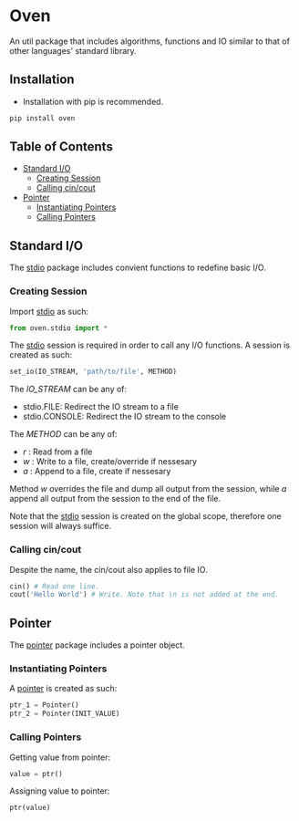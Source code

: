 # Oven
An util package that includes algorithms, functions and IO similar to that of other languages' standard library.

## Installation
* Installation with pip is recommended.
```sh
pip install oven
```

## Table of Contents

- [Standard I/O](#standard-io)
	- [Creating Session](#creating-session)
	- [Calling cin/cout](#calling-cincout)
- [Pointer](#pointer)
	- [Instantiating Pointers](#instantiating-pointers)
	- [Calling Pointers](#calling-pointers)

## Standard I/O
The [stdio](/stdio) package includes convient functions to redefine basic I/O.

### Creating Session
Import [stdio](/stdio) as such:
```python
from oven.stdio import *
```

The [stdio](/stdio) session is required in order to call any I/O functions. A session is created as such:
```python
set_io(IO_STREAM, 'path/to/file', METHOD)
```

The *IO_STREAM* can be any of:
* stdio.FILE: Redirect the IO stream to a file
* stdio.CONSOLE: Redirect the IO stream to the console

The *METHOD* can be any of:
* *r* : Read from a file
* *w* : Write to a file, create/override if nessesary
* *a* : Append to a file, create if nessesary

Method *w* overrides the file and dump all output from the session, while *a* append all output from the session to the end of the file.

Note that the [stdio]() session is created on the global scope, therefore one session will always suffice.

### Calling cin/cout
Despite the name, the cin/cout also applies to file IO.
```python
cin() # Read one line.
cout('Hello World') # Write. Note that \n is not added at the end.
```

## Pointer
The [pointer](/pointer) package includes a pointer object.

### Instantiating Pointers
A [pointer](/pointer) is created as such:
```python
ptr_1 = Pointer()
ptr_2 = Pointer(INIT_VALUE)
```

### Calling Pointers
Getting value from pointer:
```python
value = ptr()
```

Assigning value to pointer:
```python
ptr(value)
```